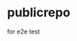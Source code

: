 # publicrepo
for e2e test



































































































































































































































































































































































































































































































































































































































































































































































































































































































































































































































































































































































































































































































































































































